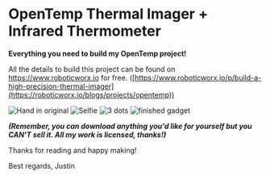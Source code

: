 # OpenTemp Thermal Imager + Infrared Thermometer

**Everything you need to build my OpenTemp project!**

All the details to build this project can be found on https://www.roboticworx.io for free. ([https://www.roboticworx.io/p/build-a-high-precision-thermal-imager](https://roboticworx.io/blogs/projects/opentemp))

![Hand in original](https://github.com/user-attachments/assets/0c7438af-3b1e-475a-8429-29fbe2fe3a4b)
![Selfie](https://github.com/user-attachments/assets/1d232109-5792-45f3-b969-7eccaa27e23d)
![3 dots](https://github.com/user-attachments/assets/f0a4eff0-80ca-40a6-b1b0-61d8120dd295)
![finished gadget](https://github.com/user-attachments/assets/91a818d4-6c43-4de1-a5fb-eb651acdc8c2)

**_(Remember, you can download anything you'd like for yourself but you CAN'T sell it. All my work is licensed, thanks!)_**

Thanks for reading and happy making!

Best regards,
Justin
